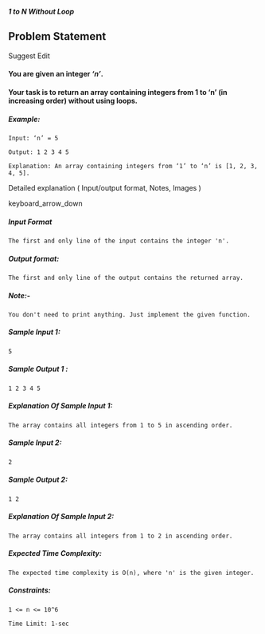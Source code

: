 **_1 to N Without Loop_**

## Problem Statement

Suggest Edit

#### You are given an integer _**‘n’**_.

#### Your task is to return an array containing integers from 1 to ‘n’ (in increasing order) without using loops.

##### Example:

    Input: ‘n’ = 5

    Output: 1 2 3 4 5

    Explanation: An array containing integers from ‘1’ to ‘n’ is [1, 2, 3, 4, 5].

Detailed explanation ( Input/output format, Notes, Images )

keyboard_arrow_down

##### Input Format

    The first and only line of the input contains the integer 'n'.

##### Output format:

    The first and only line of the output contains the returned array.

##### Note:-

    You don't need to print anything. Just implement the given function.

##### Sample Input 1:

    5

##### Sample Output 1 :

    1 2 3 4 5

##### Explanation Of Sample Input 1:

    The array contains all integers from 1 to 5 in ascending order.

##### Sample Input 2:

    2

##### Sample Output 2:

    1 2

##### Explanation Of Sample Input 2:

    The array contains all integers from 1 to 2 in ascending order.

##### Expected Time Complexity:

    The expected time complexity is O(n), where 'n' is the given integer.

##### Constraints:

    1 <= n <= 10^6

    Time Limit: 1-sec
